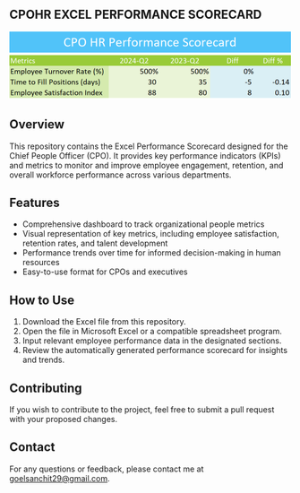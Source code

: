 ## CPOHR EXCEL PERFORMANCE SCORECARD
![Dashboard](CPOHR_Excel_Performance_Scorecard.PNG)



## Overview
This repository contains the Excel Performance Scorecard designed for the Chief People Officer (CPO). It provides key performance indicators (KPIs) and metrics to monitor and improve employee engagement, retention, and overall workforce performance across various departments.

## Features
- Comprehensive dashboard to track organizational people metrics
- Visual representation of key metrics, including employee satisfaction, retention rates, and talent development
- Performance trends over time for informed decision-making in human resources
- Easy-to-use format for CPOs and executives

## How to Use
1. Download the Excel file from this repository.
2. Open the file in Microsoft Excel or a compatible spreadsheet program.
3. Input relevant employee performance data in the designated sections.
4. Review the automatically generated performance scorecard for insights and trends.

## Contributing
If you wish to contribute to the project, feel free to submit a pull request with your proposed changes.

## Contact
For any questions or feedback, please contact me at goelsanchit29@gmail.com.
